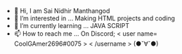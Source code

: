 - 👋 Hi, I am Sai Nidhir Manthangod
- 👀 I’m interested in ... Making HTML projects and coding
- 🌱 I’m currently learning ... JAVA SCRIPT
- 📫 How to reach me ...
On Discord;
< user name= CoolGAmer2696#0075 >
< /username > (●ˇ∀ˇ●) 
